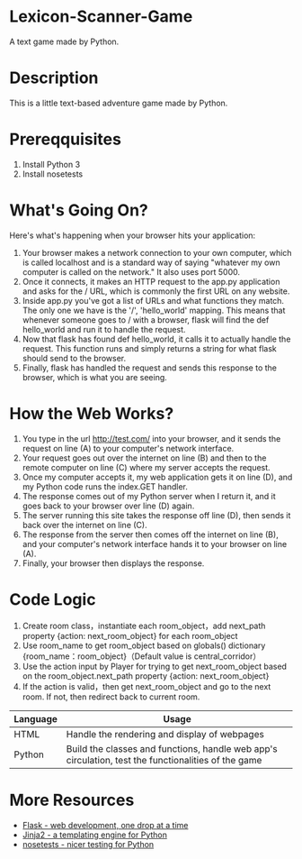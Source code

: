 # Lexicon-Scanner-Game
 A text game made by Python.


# Description
 This is a little text-based adventure game made by Python. 


# Prereqquisites
1. Install Python 3
2. Install nosetests


# What's Going On?
Here's what's happening when your browser hits your application:
1. Your browser makes a network connection to your own computer, which is called localhost and is a standard way of saying "whatever my own computer is called on the network." It also uses port 5000.
2. Once it connects, it makes an HTTP request to the app.py application and asks for the / URL, which is commonly the first URL on any website.
3. Inside app.py you've got a list of URLs and what functions they match. The only one we have is the '/', 'hello_world' mapping. This means that whenever someone goes to / with a browser, flask will find the def hello_world and run it to handle the request.
4. Now that flask has found def hello_world, it calls it to actually handle the request. This function runs and simply returns a string for what flask should send to the browser.
5. Finally, flask has handled the request and sends this response to the browser, which is what you are seeing.


# How the Web Works?
1. You type in the url http://test.com/ into your browser, and it sends the request on line (A) to your computer's network interface.
2. Your request goes out over the internet on line (B) and then to the remote computer on line (C) where my server accepts the request.
3. Once my computer accepts it, my web application gets it on line (D), and my Python code runs the index.GET handler.
4. The response comes out of my Python server when I return it, and it goes back to your browser over line (D) again.
5. The server running this site takes the response off line (D), then sends it back over the internet on line (C).
6. The response from the server then comes off the internet on line (B), and your computer's network interface hands it to your browser on line (A).
7. Finally, your browser then displays the response.


# Code Logic 
 1. Create room class，instantiate each room_object，add next_path property {action: next_room_object} for each room_object
 2. Use room_name to get room_object based on globals() dictionary {room_name：room_object}（Default value is central_corridor）
 3. Use the action input by Player for trying to get next_room_object based on the room_object.next_path property {action: next_room_object}
 4. If the action is valid，then get next_room_object and go to the next room. If not, then redirect back to current room.

| Language  |  Usage |
| --- | --- |
| HTML    |  Handle the rendering and display of webpages |
| Python  |  Build the classes and functions, handle web app's circulation, test the functionalities of the game|

# More Resources
-   [Flask - web development, one drop at a time](http://flask.pocoo.org/docs/1.0/)
-   [Jinja2 - a templating engine for Python](http://jinja.pocoo.org/docs/2.9/)
-   [nosetests - nicer testing for Python](https://nose.readthedocs.io/en/latest/man.html)
